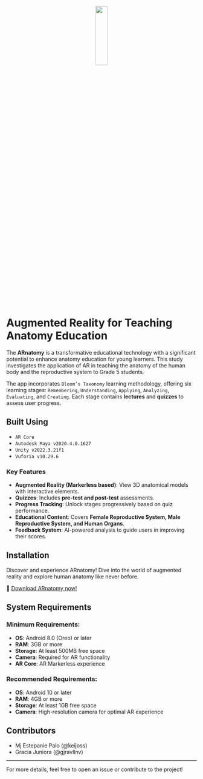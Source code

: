 <p align="center" width="100%">
    <img src="https://drive.google.com/uc?export=view&id=1AIEy6GEm9iMjofjI_5fUI_JrKm_q8DnV" width="25%" height="20%"/>
</p>

# Augmented Reality for Teaching Anatomy Education

The **ARnatomy** is a transformative educational technology with a significant potential to enhance anatomy education for young learners. This study investigates the application of AR in teaching the anatomy of the human body and the reproductive system to Grade 5 students.

The app incorporates ```Bloom’s Taxonomy``` learning methodology, offering six learning stages: ```Remembering```, ```Understanding```, ```Applying```, ```Analyzing```, ```Evaluating```, and ```Creating```. Each stage contains **lectures** and **quizzes** to assess user progress.

## Built Using
- ```AR Core```
- ```Autodesk Maya v2020.4.0.1627```
- ```Unity v2022.3.21f1```
- ```Vuforia v10.29.6```
  
### Key Features
- **Augmented Reality (Markerless based)**: View 3D anatomical models with interactive elements.
- **Quizzes**: Includes **pre-test and post-test** assessments.
- **Progress Tracking**: Unlock stages progressively based on quiz performance.
- **Educational Content**: Covers **Female Reproductive System, Male Reproductive System, and Human Organs**.
- **Feedback System**: AI-powered analysis to guide users in improving their scores.
  
## Installation
Discover and experience ARnatomy! Dive into the world of augmented reality and explore human anatomy like never before.

🔗 [Download ARnatomy now!](https://www.mediafire.com/file/0otybdau3acpg40/ARnatomy.apk/file)

## System Requirements
### Minimum Requirements:
- **OS**: Android 8.0 (Oreo) or later
- **RAM**: 3GB or more
- **Storage**: At least 500MB free space
- **Camera**: Required for AR functionality
- **AR Core**: AR Markerless experience

### Recommended Requirements:
- **OS**: Android 10 or later
- **RAM**: 4GB or more
- **Storage**: At least 1GB free space
- **Camera**: High-resolution camera for optimal AR experience

## Contributors
- Mj Estepanie Palo (@keijoss)
- Gracia Juniora (@gjravllnv)

---
For more details, feel free to open an issue or contribute to the project!

